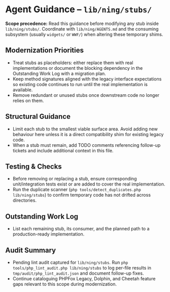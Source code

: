 # Agent Guidance – `lib/ning/stubs/`

**Scope precedence:** Read this guidance before modifying any stub inside `lib/ning/stubs/`.
Coordinate with `lib/ning/AGENTS.md` and the consuming subsystem (usually `widgets/` or `WWF/`)
when altering these temporary shims.

## Modernization Priorities
- Treat stubs as placeholders: either replace them with real implementations or document the
  blocking dependency in the Outstanding Work Log with a migration plan.
- Keep method signatures aligned with the legacy interface expectations so existing code continues to
  run until the real implementation is available.
- Remove redundant or unused stubs once downstream code no longer relies on them.

## Structural Guidance
- Limit each stub to the smallest viable surface area. Avoid adding new behaviour here unless it is a
  direct compatibility shim for existing legacy code.
- When a stub must remain, add TODO comments referencing follow-up tickets and include additional
  context in this file.

## Testing & Checks
- Before removing or replacing a stub, ensure corresponding unit/integration tests exist or are added
  to cover the real implementation.
- Run the duplicate scanner (`php tools/detect_duplicates.php lib/ning/stubs`) to confirm temporary
  code has not drifted across directories.

## Outstanding Work Log
- List each remaining stub, its consumer, and the planned path to a production-ready implementation.

## Audit Summary
- Pending lint audit captured for `lib/ning/stubs`. Run `php tools/php_lint_audit.php lib/ning/stubs` to log per-file results in `tmp/audit/php_lint_audit.json` and document follow-up fixes.
- Continue cataloguing PHPFox Legacy, Dolphin, and Cheetah feature gaps relevant to this scope during modernization.
